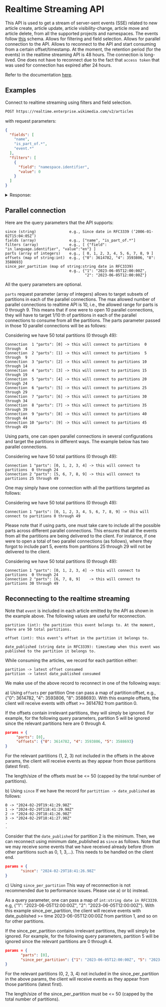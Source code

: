 # Realtime Streaming API 
This API is used to get a stream of server-sent events (SSE) related to new article create, article update, article visibility-change, article move and article delete, from all the supported projects and namespaces. The events follow [this](https://gitlab.wikimedia.org/repos/wme/wikimedia-enterprise/-/blob/main/general/schema/article.go) schema.
Allows for filtering and field selection.
Allows for parallel connection to the API.
Allows to reconnect to the API and start consuming from a certain offset/timestamp.
At the moment, the retention period (for the events) in the realtime streaming API is 48 hours.
The connection is long-lived. One does not have to reconnect due to the fact that `access token` that was used for connection has expired after 24 hours.  

Refer to the documentation [here](https://enterprise.wikimedia.com/docs/realtime/).

## Examples

Connect to realtime streaming using filters and field selection. 

```bash
POST https://realtime.enterprise.wikimedia.com/v2/articles
```

with request parameters:
```json
{
  "fields": [
    "name",
    "is_part_of.*",
    "event.*"
  ],
  "filters": [
    {
      "field": "namespace.identifier",
      "value": 0
    }
  ]
}
```

<details>
<summary>Response:</summary>

```bash
.
.
{"name":"El franctirador de Donbass","is_part_of":{"identifier":"cawiki","url":"https://ca.wikipedia.org","size":{}},"event":{"identifier":"efb5d726-241f-45ae-a2b8-c66fdf871286","type":"update","date_created":"2023-08-01T20:10:56.083689Z","date_published":"2023-08-01T20:10:56.084Z","partition":5,"offset":3611387}}

 {"name":"Polygonum aschersonianum","is_part_of":{"identifier":"svwiki","url":"https://sv.wikipedia.org","size":{}},"event":{"identifier":"8f0f388e-cda8-4032-b696-3b702673ab1e","type":"update","date_created":"2023-08-01T19:30:29.529004Z","date_published":"2023-08-01T19:30:29.529Z","partition":0,"offset":3614782}}


 {"name":"Haunted Mansion (2023 film)","is_part_of":{"identifier":"enwiki","url":"https://en.wikipedia.org","size":{}},"event":{"identifier":"1e598f28-2919-4b49-bba2-5a7f10de2e8f","type":"update","date_created":"2023-08-01T19:31:57.03241Z","date_published":"2023-08-01T19:31:57.033Z","partition":4,"offset":3593806}}

 {"name":"Желябовский сельский совет","is_part_of":{"identifier":"ruwiki","url":"https://ru.wikipedia.org","size":{}},"event":{"identifier":"3a52a941-0a18-4514-a93b-7fb8aff81960","type":"update","date_created":"2023-08-01T19:36:35.931726Z","date_published":"2023-08-01T19:36:35.932Z","partition":8,"offset":3588693}}
 {"name":"Iredalea","is_part_of":{"identifier":"nlwiki","url":"https://nl.wikipedia.org","size":{}},"event":{"identifier":"82775ac1-fd4d-4d4d-a6bf-2a94bab198c8","type":"update","date_created":"2023-08-01T19:36:36.007086Z","date_published":"2023-08-01T19:36:36.007Z","partition":8,"offset":3588694}}


{"name":"Писарівка_(Ямпільський_район)","is_part_of":{"identifier":"ukwiki","url":"https://uk.wikipedia.org","size":{}},"event":{"identifier":"e7c1b0c2-94b8-430e-80d2-fde6d9c40aa9","type":"delete","date_created":"2023-08-01T19:41:29.803635Z","date_published":"2023-08-01T19:41:29.98Z","partition":7,"offset":3643817}}
.
.

```
</details>

## Parallel connection
Here are the query parameters that the API supports:

```
since (string)               e.g., Since date in RFC3339 (‘2006-01-02T15:04:05Z’)
fields (array)               e.g., ["name", "is_part_of.*"]
filters (array)              e.g., [ {"field": "in_language.identifier", "value":"en"} ]
parts (array of integers)    e.g., [ 0, 1, 2, 3, 4, 5, 6, 7, 8, 9 ]
offsets (map of string:int)  e.g., {"0": 3614782, "4": 3593806, "8": 3588693}
since_per_partition (map of string:string date in RFC3339)
                             e.g., {"1": "2023-06-05T12:00:00Z",
                                    "2": "2023-06-05T12:00:00Z"}

```

All the query parameters are optional.

`parts` request parameter (array of integers) allows to target subsets of partitions in each of the parallel connections. The max allowed number of parallel connections to realtime API is 10, i.e., the allowed range for parts is 0 through 9. This means that if one were to open 10 parallel connections, they will have to target 1/10 th of partitions in each of the parallel connections to consume from all the partitions. The parts parameter passed in those 10 parallel connections will be as follows:

Considering we have 50 total partitions (0 through 49):
```
Connection  1 "parts": [0] -> this will connect to partitions  0 through  4
Connection  2 "parts": [1] -> this will connect to partitions  5 through  9
Connection  3 "parts": [2] -> this will connect to partitions 10 through 14
Connection  4 "parts": [3] -> this will connect to partitions 15 through 19
Connection  5 "parts": [4] -> this will connect to partitions 20 through 24
Connection  6 "parts": [5] -> this will connect to partitions 25 through 29
Connection  7 "parts": [6] -> this will connect to partitions 30 through 34
Connection  8 "parts": [7] -> this will connect to partitions 35 through 39
Connection  9 "parts": [8] -> this will connect to partitions 40 through 44
Connection 10 "parts": [9] -> this will connect to partitions 45 through 49        
```

Using parts, one can open parallel connections in several configurations and target the partitions in different ways. The example below has two parallel connections.

Considering we have 50 total partitions (0 through 49):
```
Connection 1 "parts": [0, 1, 2, 3, 4] -> this will connect to partitions  0 through 24
Connection 2 "parts": [5, 6, 7, 8, 9] -> this will connect to partitions 25 through 49
```

One may simply have one connection with all the partitions targeted as follows:

Considering we have 50 total partitions (0 through 49):
```
Connection 1 "parts": [0, 1, 2, 3, 4, 5, 6, 7, 8, 9] -> this will connect to partitions 0 through 49
```

Please note that if using parts, one must take care to include all the possible parts across different parallel connections. This ensures that all the events from all the partitions are being delivered to the client. For instance, if one were to open a total of two parallel connections (as follows), where they forgot to include part 5, events from partitions 25 through 29 will not be delivered to the client.

Considering we have 50 total partitions (0 through 49):
```
Connection 1 "parts": [0, 1, 2, 3, 4] -> this will connect to partitions  0 through 24
Connection 2 "parts": [6, 7, 8, 9]    -> this will connect to partitions 30 through 49
```


## Reconnecting to the realtime streaming
Note that `event` is included in each article emitted by the API as shown in the example above.
The following values are useful for reconnection.

```
partition (int): the partition this event belongs to. At the moment, there are 50 total partitions.

offset (int): this event’s offset in the partition it belongs to.

date_published (string date in RFC3339): timestamp when this event was published to the partition it belongs to.
```

While consuming the articles, we record for each partition either:
```
partition -> latest offset consumed
partition -> latest date_published consumed
```

We make use of the above record to reconnect in one of the following ways:

a) Using `offsets` per partition
One can pass a map of partition:offset, e.g., {"0": 3614782, "4": 3593806, "8": 3588693}. With this example offsets, the client will receive events with offset >= 3614782 from partition 0.

If the offsets contain irrelevant partitions, they will simply be ignored. For example, for the following query parameters, partition 5 will be ignored since the relevant partitions here are 0 through 4.

```json
params = {
     "parts": [0],
     "offsets": {"0": 3614782, "4": 3593806, "5": 3588693}
}
```

For the relevant partitions (1, 2, 3) not included in the offsets in the above params, the client will receive events as they appear from those partitions (latest first).

The length/size of the offsets must be <= 50 (capped by the total number of partitions).


b) Using `since`
If we have the record for `partittion -> date_published` as follows:

```
0 -> "2024-02-29T19:41:29.98Z"
1 -> "2024-02-29T118:41:29.98Z"
2 -> "2024-02-29T18:41:26.98Z"
3 -> "2024-02-29T18:41:27.98Z"
.
.

```

Consider that the `date_published` for partition 2 is the minimum. Then, we can reconnect using minimum date_published as `since` as follows. Note that we may receive some events that we have received already before (from other partitions such as 0, 1, 3,...). This needs to be handled on the client end.

```json
params = {
       "since": "2024-02-29T18:41:26.98Z"
}
```

c) Using `since_per_partition`
This way of reconnection is not recommended due to performance issues. Please use a) or b) instead.

As a query parameter, one can pass a map of `int:string date in RFC3339`. e.g, {"1": "2023-06-05T12:00:00Z", "2": "2023-06-05T12:00:00Z"}. With this example since_per_partition, the client will receive events with date_published >= time 2023-06-05T12:00:00Z from partition 1, and so on for other partitions.

If the since_per_partition contains irrelevant partitions, they will simply be ignored. For example, for the following query parameters, partition 5 will be ignored since the relevant partitions are 0 through 4.

```json
params = {
       "parts": [0],
       "since_per_partition": {"1": "2023-06-05T12:00:00Z", "5": "2023-06-05T12:00:00Z"}
}
```

For the relevant partitions (0, 2, 3, 4) not included in the since_per_partition in the above params, the client will receive events as they appear from those partitions (latest first).

The length/size of the since_per_partition must be <= 50 (capped by the total number of partitions).
